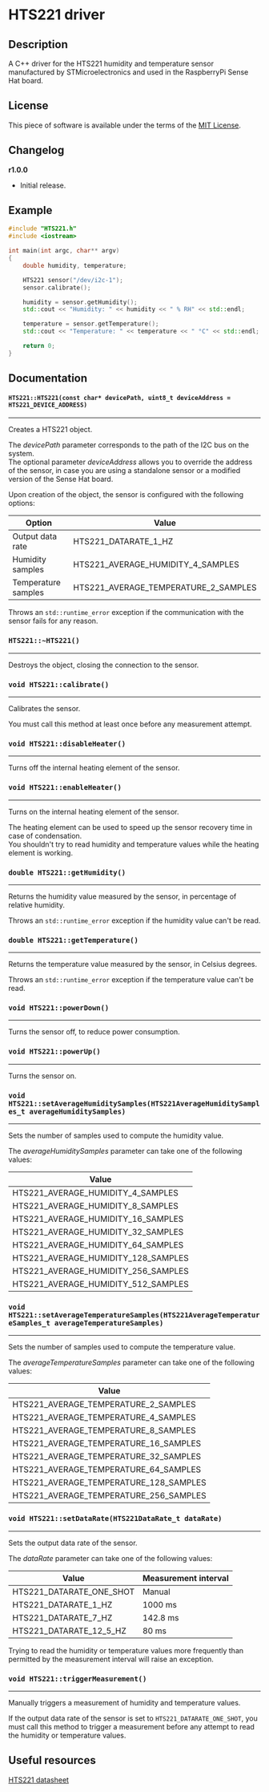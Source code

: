 # HTS221 driver

## Description

A C++ driver for the HTS221 humidity and temperature sensor manufactured by STMicroelectronics and used in the
RaspberryPi Sense Hat board.

## License

This piece of software is available under the terms of the [MIT License](LICENSE).

## Changelog

**r1.0.0**

* Initial release.

## Example

```cpp
#include "HTS221.h"
#include <iostream>

int main(int argc, char** argv)
{
    double humidity, temperature;

    HTS221 sensor("/dev/i2c-1");
    sensor.calibrate();

    humidity = sensor.getHumidity();
    std::cout << "Humidity: " << humidity << " % RH" << std::endl;

    temperature = sensor.getTemperature();
    std::cout << "Temperature: " << temperature << " °C" << std::endl;

    return 0;
}
```

## Documentation

#### `HTS221::HTS221(const char* devicePath, uint8_t deviceAddress = HTS221_DEVICE_ADDRESS)`
___
Creates a HTS221 object.

The *devicePath* parameter corresponds to the path of the I2C bus on the system.  
The optional parameter *deviceAddress* allows you to override the address of the sensor, in case you are using a
standalone sensor or a modified version of the Sense Hat board.

Upon creation of the object, the sensor is configured with the following options:

|Option|Value|
|--|--|
|Output data rate|HTS221_DATARATE_1_HZ|
|Humidity samples|HTS221_AVERAGE_HUMIDITY_4_SAMPLES|
|Temperature samples|HTS221_AVERAGE_TEMPERATURE_2_SAMPLES|

Throws an `std::runtime_error` exception if the communication with the sensor fails for any reason.

### `HTS221::~HTS221()`
___
Destroys the object, closing the connection to the sensor.

### `void HTS221::calibrate()`
___
Calibrates the sensor.

You must call this method at least once before any measurement attempt.

### `void HTS221::disableHeater()`
___
Turns off the internal heating element of the sensor.

### `void HTS221::enableHeater()`
___
Turns on the internal heating element of the sensor.

The heating element can be used to speed up the sensor recovery time in case of condensation.  
You shouldn't try to read humidity and temperature values while the heating element is working.

### `double HTS221::getHumidity()`
___
Returns the humidity value measured by the sensor, in percentage of relative humidity.

Throws an `std::runtime_error` exception if the humidity value can't be read.

### `double HTS221::getTemperature()`
___
Returns the temperature value measured by the sensor, in Celsius degrees.

Throws an `std::runtime_error` exception if the temperature value can't be read.

### `void HTS221::powerDown()`
___
Turns the sensor off, to reduce power consumption.

### `void HTS221::powerUp()`
___
Turns the sensor on.

### `void HTS221::setAverageHumiditySamples(HTS221AverageHumiditySamples_t averageHumiditySamples)`
___
Sets the number of samples used to compute the humidity value.

The *averageHumiditySamples* parameter can take one of the following values:

|Value|
|--|
|HTS221_AVERAGE_HUMIDITY_4_SAMPLES|
|HTS221_AVERAGE_HUMIDITY_8_SAMPLES|
|HTS221_AVERAGE_HUMIDITY_16_SAMPLES|
|HTS221_AVERAGE_HUMIDITY_32_SAMPLES|
|HTS221_AVERAGE_HUMIDITY_64_SAMPLES|
|HTS221_AVERAGE_HUMIDITY_128_SAMPLES|
|HTS221_AVERAGE_HUMIDITY_256_SAMPLES|
|HTS221_AVERAGE_HUMIDITY_512_SAMPLES|

### `void HTS221::setAverageTemperatureSamples(HTS221AverageTemperatureSamples_t averageTemperatureSamples)`
___
Sets the number of samples used to compute the temperature value.

The *averageTemperatureSamples* parameter can take one of the following values:

|Value|
|--|
|HTS221_AVERAGE_TEMPERATURE_2_SAMPLES|
|HTS221_AVERAGE_TEMPERATURE_4_SAMPLES|
|HTS221_AVERAGE_TEMPERATURE_8_SAMPLES|
|HTS221_AVERAGE_TEMPERATURE_16_SAMPLES|
|HTS221_AVERAGE_TEMPERATURE_32_SAMPLES|
|HTS221_AVERAGE_TEMPERATURE_64_SAMPLES|
|HTS221_AVERAGE_TEMPERATURE_128_SAMPLES|
|HTS221_AVERAGE_TEMPERATURE_256_SAMPLES|

### `void HTS221::setDataRate(HTS221DataRate_t dataRate)`
___
Sets the output data rate of the sensor.

The *dataRate* parameter can take one of the following values:

|Value|Measurement interval|
|--|--|
|HTS221_DATARATE_ONE_SHOT|Manual|
|HTS221_DATARATE_1_HZ|1000 ms|
|HTS221_DATARATE_7_HZ|142.8 ms|
|HTS221_DATARATE_12_5_HZ|80 ms|

Trying to read the humidity or temperature values more frequently than permitted by the measurement interval will raise
an exception.

### `void HTS221::triggerMeasurement()`
___
Manually triggers a measurement of humidity and temperature values.

If the output data rate of the sensor is set to `HTS221_DATARATE_ONE_SHOT`, you must call this method to trigger a
measurement before any attempt to read the humidity or temperature values.

## Useful resources

[HTS221 datasheet](https://www.st.com/resource/en/datasheet/hts221.pdf)
